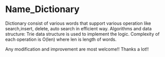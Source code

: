 # Name_Dictionary
Dictionary consist of various words that support various operation like search,insert, delete, auto search in efficient way.
Algorithms and data structure:
Trie data structure is used to implement the logic.
Complexity of each operation is O(len) where len is length of words.

Any modification and improvement are most welcome!!
Thanks a lot!!
